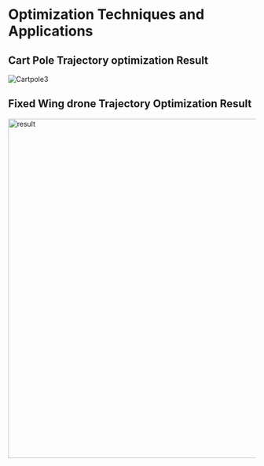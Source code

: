 # Optimization Techniques and Applications

## Cart Pole Trajectory optimization Result
![Cartpole3](https://user-images.githubusercontent.com/52794824/145029189-c31433c9-56ea-49dd-ab7a-8778a4d9bc64.gif)

## Fixed Wing drone Trajectory Optimization Result
<img width="690" alt="result" src="https://user-images.githubusercontent.com/52794824/165502463-72f642a0-3b80-4125-ba93-87d359df2cdf.png">
